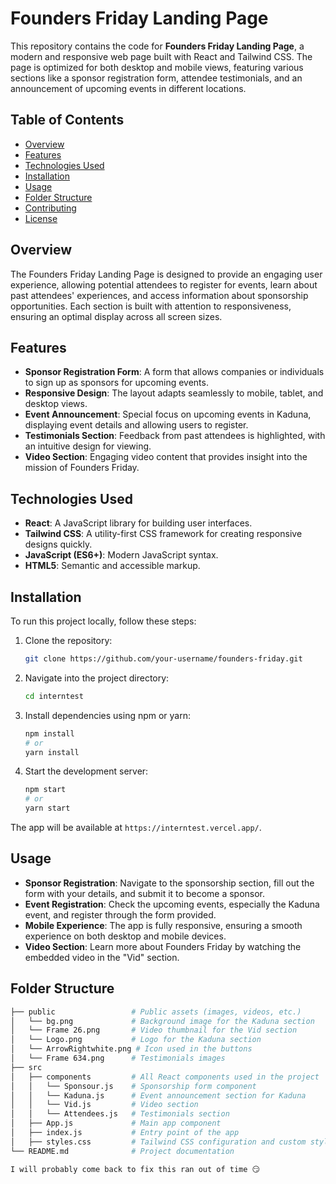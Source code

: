 # Founders Friday Landing Page

This repository contains the code for **Founders Friday Landing Page**, a modern and responsive web page built with React and Tailwind CSS. The page is optimized for both desktop and mobile views, featuring various sections like a sponsor registration form, attendee testimonials, and an announcement of upcoming events in different locations.

## Table of Contents

- [Overview](#overview)
- [Features](#features)
- [Technologies Used](#technologies-used)
- [Installation](#installation)
- [Usage](#usage)
- [Folder Structure](#folder-structure)
- [Contributing](#contributing)
- [License](#license)

## Overview

The Founders Friday Landing Page is designed to provide an engaging user experience, allowing potential attendees to register for events, learn about past attendees' experiences, and access information about sponsorship opportunities. Each section is built with attention to responsiveness, ensuring an optimal display across all screen sizes.

## Features

- **Sponsor Registration Form**: A form that allows companies or individuals to sign up as sponsors for upcoming events.
- **Responsive Design**: The layout adapts seamlessly to mobile, tablet, and desktop views.
- **Event Announcement**: Special focus on upcoming events in Kaduna, displaying event details and allowing users to register.
- **Testimonials Section**: Feedback from past attendees is highlighted, with an intuitive design for viewing.
- **Video Section**: Engaging video content that provides insight into the mission of Founders Friday.

## Technologies Used

- **React**: A JavaScript library for building user interfaces.
- **Tailwind CSS**: A utility-first CSS framework for creating responsive designs quickly.
- **JavaScript (ES6+)**: Modern JavaScript syntax.
- **HTML5**: Semantic and accessible markup.

## Installation

To run this project locally, follow these steps:

1. Clone the repository:

   ```bash
   git clone https://github.com/your-username/founders-friday.git
   ```

2. Navigate into the project directory:

   ```bash
   cd interntest
   ```

3. Install dependencies using npm or yarn:

   ```bash
   npm install
   # or
   yarn install
   ```

4. Start the development server:

   ```bash
   npm start
   # or
   yarn start
   ```

The app will be available at `https://interntest.vercel.app/`.

## Usage

- **Sponsor Registration**: Navigate to the sponsorship section, fill out the form with your details, and submit it to become a sponsor.
- **Event Registration**: Check the upcoming events, especially the Kaduna event, and register through the form provided.
- **Mobile Experience**: The app is fully responsive, ensuring a smooth experience on both desktop and mobile devices.
- **Video Section**: Learn more about Founders Friday by watching the embedded video in the "Vid" section.

## Folder Structure

```bash
├── public                 # Public assets (images, videos, etc.)
│   └── bg.png             # Background image for the Kaduna section
│   └── Frame 26.png       # Video thumbnail for the Vid section
│   └── Logo.png           # Logo for the Kaduna section
│   └── ArrowRightwhite.png # Icon used in the buttons
│   └── Frame 634.png      # Testimonials images
├── src
│   ├── components         # All React components used in the project
│   │   └── Sponsour.js    # Sponsorship form component
│   │   └── Kaduna.js      # Event announcement section for Kaduna
│   │   └── Vid.js         # Video section
│   │   └── Attendees.js   # Testimonials section
│   ├── App.js             # Main app component
│   ├── index.js           # Entry point of the app
│   ├── styles.css         # Tailwind CSS configuration and custom styles
└── README.md              # Project documentation
```

```bash
I will probably come back to fix this ran out of time 😏
```
